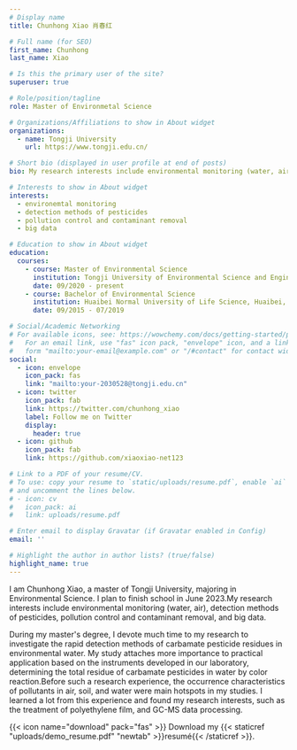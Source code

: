 ```yaml
---
# Display name
title: Chunhong Xiao 肖春红

# Full name (for SEO)
first_name: Chunhong
last_name: Xiao

# Is this the primary user of the site?
superuser: true

# Role/position/tagline
role: Master of Environmetal Science

# Organizations/Affiliations to show in About widget
organizations:
  - name: Tongji University
    url: https://www.tongji.edu.cn/

# Short bio (displayed in user profile at end of posts)
bio: My research interests include environmental monitoring (water, air), detection methods of pesticides, pollution control and contaminant removal, and big data.

# Interests to show in About widget
interests:
  - environemtal monitoring
  - detection methods of pesticides
  - pollution control and contaminant removal
  - big data

# Education to show in About widget
education:
  courses:
    - course: Master of Environmental Science
      institution: Tongji University of Environmental Science and Engineering, Shanghai, P.R. China
      date: 09/2020 - present
    - course: Bachelor of Environmental Science
      institution: Huaibei Normal University of Life Science, Huaibei, P.R. China
      date: 09/2015 - 07/2019

# Social/Academic Networking
# For available icons, see: https://wowchemy.com/docs/getting-started/page-builder/#icons
#   For an email link, use "fas" icon pack, "envelope" icon, and a link in the
#   form "mailto:your-email@example.com" or "/#contact" for contact widget.
social:
  - icon: envelope
    icon_pack: fas
    link: "mailto:your-2030528@tongji.edu.cn"
  - icon: twitter
    icon_pack: fab
    link: https://twitter.com/chunhong_xiao
    label: Follow me on Twitter
    display:
      header: true
  - icon: github
    icon_pack: fab
    link: https://github.com/xiaoxiao-net123

# Link to a PDF of your resume/CV.
# To use: copy your resume to `static/uploads/resume.pdf`, enable `ai` icons in `params.yaml`,
# and uncomment the lines below.
# - icon: cv
#   icon_pack: ai
#   link: uploads/resume.pdf

# Enter email to display Gravatar (if Gravatar enabled in Config)
email: ''

# Highlight the author in author lists? (true/false)
highlight_name: true
---
```


I am Chunhong Xiao, a master of Tongji University, majoring in Environmental Science. I plan to finish school in June 2023.My research interests include environmental monitoring (water, air), detection methods of pesticides, pollution control and contaminant removal, and big data.

During my master's degree, I devote much time to my research to investigate the rapid detection methods of carbamate pesticide residues in environmental water. My study attaches more importance to practical application based on the instruments developed in our laboratory, determining the total residue of carbamate pesticides in water by color reaction.Before such a research experience, the occurrence characteristics of pollutants in air, soil, and water were main hotspots in my studies. I learned a lot from this experience and found my research interests, such as the treatment of polyethylene film, and GC-MS data processing.

{{< icon name="download" pack="fas" >}} Download my {{< staticref "uploads/demo_resume.pdf" "newtab" >}}resumé{{< /staticref >}}.
